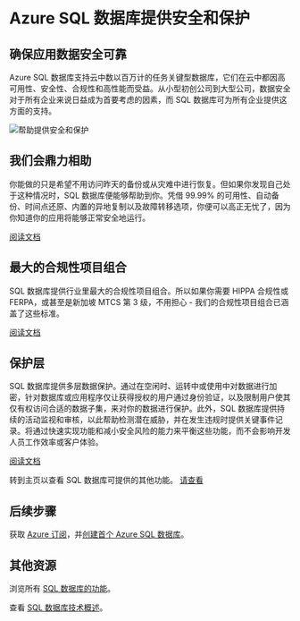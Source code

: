 <properties
   pageTitle="Azure SQL 数据库提供安全和保护"
   description="了解 SQL 数据库如何帮助提供安全和保护"
   keywords=""
   services="sql-database"
   documentationCenter=""
   authors="CarlRabeler"
   manager="jhubbard"
   editor=""/>

<tags
   ms.service="sql-database"
   ms.devlang="NA"
   ms.topic="article"
   ms.tgt_pltfrm="NA"
   ms.workload="data-management"
   ms.date="09/13/2016"
   wacn.date="10/17/2016"
   ms.author="carlrab"/>  

   
# Azure SQL 数据库提供安全和保护

## 确保应用数据安全可靠

Azure SQL 数据库支持云中数以百万计的任务关键型数据库，它们在云中都因高可用性、安全性、合规性和高性能而受益。从小型初创公司到大型公司，数据安全对于所有企业来说日益成为首要考虑的因素，而 SQL 数据库可为所有企业提供这方面的支持。

![帮助提供安全和保护](./media/sql-database-helps-secures-and-protects/sql-database-helps-secures-and-protects.png)

## 我们会鼎力相助

你能做的只是希望不用访问昨天的备份或从灾难中进行恢复。但如果你发现自己处于这种情况时，SQL 数据库便能够帮助到你。凭借 99.99% 的可用性、自动备份、时间点还原、内置的异地复制以及故障转移选项，你便可以高正无忧了，因为你知道你的应用将能够正常安全地运行。

[阅读文档](/documentation/articles/sql-database-business-continuity/)

## 最大的合规性项目组合

SQL 数据库提供行业里最大的合规性项目组合。所以如果你需要 HIPPA 合规性或 FERPA，或甚至是新加坡 MTCS 第 3 级，不用担心 - 我们的合规性项目组合已涵盖了这些标准。

[阅读文档](https://www.trustcenter.cn/zh-cn/compliance/default.html)

## 保护层

SQL 数据库提供多层数据保护。通过在空闲时、运转中或使用中对数据进行加密，针对数据库或应用程序仅让获得授权的用户通过身份验证，以及限制用户使其仅有权访问合适的数据子集，来对你的数据进行保护。此外，SQL 数据库提供持续的活动监视和审核，以此帮助检测潜在威胁，并在发生违规时提供关键事件记录。将通过快速实现功能和减小安全风险的能力来平衡这些功能，而不会影响开发人员工作效率或客户体验。

[阅读文档](http://go.microsoft.com/fwlink/?LinkID=787593)

转到主页以查看 SQL 数据库可提供的其他功能。
[请查看](/home/features/sql-database)

## 后续步骤

获取 [Azure 订阅](/pricing/1rmb-trial)，并[创建首个 Azure SQL 数据库](/documentation/articles/sql-database-get-started/)。

## 其他资源

浏览所有 [SQL 数据库的功能](/home/features/sql-database)。
 
查看 [SQL 数据库技术概述](/documentation/articles/sql-database-technical-overview/)。

<!---HONumber=Mooncake_1010_2016-->
